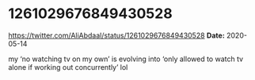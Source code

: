 # 1261029676849430528
https://twitter.com/AliAbdaal/status/1261029676849430528
**Date:** 2020-05-14

my ‘no watching tv on my own’ is evolving into ‘only allowed to watch tv alone if working out concurrently’ lol
